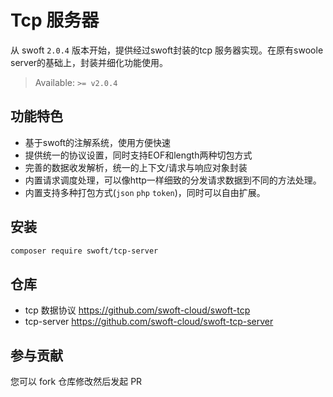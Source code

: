 # Tcp 服务器

从 swoft `2.0.4` 版本开始，提供经过swoft封装的tcp 服务器实现。在原有swoole server的基础上，封装并细化功能使用。

> Available: `>= v2.0.4`

## 功能特色

- 基于swoft的注解系统，使用方便快速
- 提供统一的协议设置，同时支持EOF和length两种切包方式
- 完善的数据收发解析，统一的上下文/请求与响应对象封装
- 内置请求调度处理，可以像http一样细致的分发请求数据到不同的方法处理。
- 内置支持多种打包方式(`json` `php` `token`)，同时可以自由扩展。

## 安装

```bash
composer require swoft/tcp-server
```

## 仓库

- tcp 数据协议 https://github.com/swoft-cloud/swoft-tcp
- tcp-server https://github.com/swoft-cloud/swoft-tcp-server

## 参与贡献

您可以 fork 仓库修改然后发起 PR